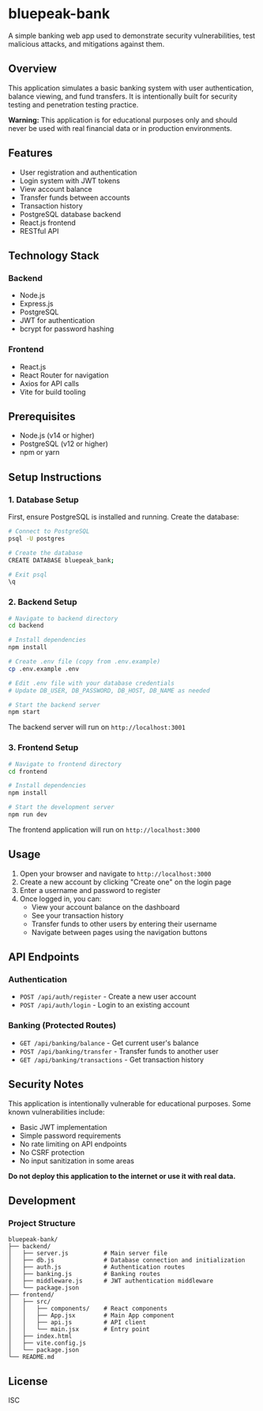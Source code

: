 # bluepeak-bank
A simple banking web app used to demonstrate security vulnerabilities, test malicious attacks, and mitigations against them.

## Overview

This application simulates a basic banking system with user authentication, balance viewing, and fund transfers. It is intentionally built for security testing and penetration testing practice.

**Warning:** This application is for educational purposes only and should never be used with real financial data or in production environments.

## Features

- User registration and authentication
- Login system with JWT tokens
- View account balance
- Transfer funds between accounts
- Transaction history
- PostgreSQL database backend
- React.js frontend
- RESTful API

## Technology Stack

### Backend
- Node.js
- Express.js
- PostgreSQL
- JWT for authentication
- bcrypt for password hashing

### Frontend
- React.js
- React Router for navigation
- Axios for API calls
- Vite for build tooling

## Prerequisites

- Node.js (v14 or higher)
- PostgreSQL (v12 or higher)
- npm or yarn

## Setup Instructions

### 1. Database Setup

First, ensure PostgreSQL is installed and running. Create the database:

```bash
# Connect to PostgreSQL
psql -U postgres

# Create the database
CREATE DATABASE bluepeak_bank;

# Exit psql
\q
```

### 2. Backend Setup

```bash
# Navigate to backend directory
cd backend

# Install dependencies
npm install

# Create .env file (copy from .env.example)
cp .env.example .env

# Edit .env file with your database credentials
# Update DB_USER, DB_PASSWORD, DB_HOST, DB_NAME as needed

# Start the backend server
npm start
```

The backend server will run on `http://localhost:3001`

### 3. Frontend Setup

```bash
# Navigate to frontend directory
cd frontend

# Install dependencies
npm install

# Start the development server
npm run dev
```

The frontend application will run on `http://localhost:3000`

## Usage

1. Open your browser and navigate to `http://localhost:3000`
2. Create a new account by clicking "Create one" on the login page
3. Enter a username and password to register
4. Once logged in, you can:
   - View your account balance on the dashboard
   - See your transaction history
   - Transfer funds to other users by entering their username
   - Navigate between pages using the navigation buttons

## API Endpoints

### Authentication
- `POST /api/auth/register` - Create a new user account
- `POST /api/auth/login` - Login to an existing account

### Banking (Protected Routes)
- `GET /api/banking/balance` - Get current user's balance
- `POST /api/banking/transfer` - Transfer funds to another user
- `GET /api/banking/transactions` - Get transaction history

## Security Notes

This application is intentionally vulnerable for educational purposes. Some known vulnerabilities include:

- Basic JWT implementation
- Simple password requirements
- No rate limiting on API endpoints
- No CSRF protection
- No input sanitization in some areas

**Do not deploy this application to the internet or use it with real data.**

## Development

### Project Structure

```
bluepeak-bank/
├── backend/
│   ├── server.js          # Main server file
│   ├── db.js              # Database connection and initialization
│   ├── auth.js            # Authentication routes
│   ├── banking.js         # Banking routes
│   ├── middleware.js      # JWT authentication middleware
│   └── package.json
├── frontend/
│   ├── src/
│   │   ├── components/    # React components
│   │   ├── App.jsx        # Main App component
│   │   ├── api.js         # API client
│   │   └── main.jsx       # Entry point
│   ├── index.html
│   ├── vite.config.js
│   └── package.json
└── README.md
```

## License

ISC

